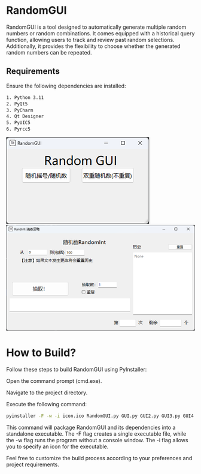 # RandomGUI

RandomGUI is a tool designed to automatically generate multiple random numbers or random combinations. It comes equipped with a historical query function, allowing users to track and review past random selections. Additionally, it provides the flexibility to choose whether the generated random numbers can be repeated.

## Requirements

Ensure the following dependencies are installed:

```bash
1. Python 3.11
2. PyQt5
3. PyCharm
4. Qt Designer
5. PyUIC5
6. Pyrcc5
```
![image](https://github.com/WhiteCloudOL/RandomGUI/blob/main/image/r1.png)
![image](https://github.com/WhiteCloudOL/RandomGUI/blob/main/image/r2.png)

# How to Build?
Follow these steps to build RandomGUI using PyInstaller:

Open the command prompt (cmd.exe).

Navigate to the project directory.

Execute the following command:

```bash
pyinstaller -F -w -i icon.ico RandomGUI.py GUI.py GUI2.py GUI3.py GUI4.py qtimage_rc.py
```
This command will package RandomGUI and its dependencies into a standalone executable. The -F flag creates a single executable file, while the -w flag runs the program without a console window. The -i flag allows you to specify an icon for the executable.

Feel free to customize the build process according to your preferences and project requirements.
